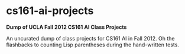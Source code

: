 # cs161-ai-projects
**Dump of UCLA Fall 2012 CS161 AI Class Projects**

An uncurated dump of class projects for CS161 AI in Fall 2012. Oh the flashbacks to counting Lisp parentheses during the hand-written tests.  
